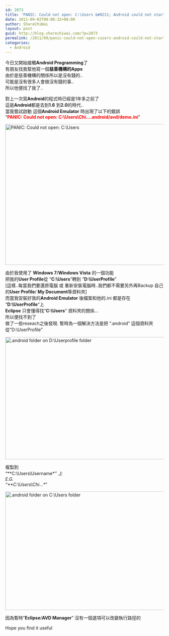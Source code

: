 ```yaml
---
id: 2073
title: 'PANIC: Could not open: C:\Users &#8211; Android could not start Emulator'
date: 2011-09-02T00:00:32+08:00
author: ShareChiWai
layout: post
guid: http://blog.sharechiwai.com/?p=2073
permalink: /2011/09/panic-could-not-open-cusers-android-could-not-start-emulator/
categories:
  - Android
---
```

今日又開始接觸**Android Programming**了  
有朋友找我幫他寫一個**慈善機構的Apps**  
由於是慈善機構的關係所以是沒有錢的..  
可能是沒有很多人會做沒有錢的事..  
所以他便找了我了..

對上一次寫**Android**的程式時已經是1年多之前了  
這是**Android**都是去到**1.6** 到**2.0**的時代..  
當我嘗試啟動 這個**Android Emulator** 時出現了以下的錯誤  
&#8220;<span style="color: #ff0000;"><strong>PANIC: Could not open: C:\Users\Chi&#8230;\.android/avd/demo.ini</strong></span>&#8221;

<img src="https://i1.wp.com/api.photoshop.com/v1.0/accounts/aa9037104a014abbb11ad4bd58324b91/assets/ed16ec09ea02479e8f814b22f70582f1/renditions/fullsize.jpg?resize=625%2C446" alt="PANIC: Could not open: C:\Users" width="625" height="446" data-recalc-dims="1" /> 

由於我使用了 **Windows 7**/**Windows Vista** 的一個功能  
把我的**User Profile**從 &#8220;**C:\Users**&#8220;轉到 &#8220;**D:\UserProfile**&#8221;  
[這樣..每當我們要還原電腦 或 重新安裝電腦時..我們都不需要另外再Backup 自己的**User Profile**/ **My Document**等資料夾]  
而當我安裝好我的**Android Emulator** 後檔案和他的.ini 都是存在 &#8220;**D:\UserProfile**&#8220;上  
**Eclipse** 只會懂得找&#8221;**C:\Users**&#8221; 資料夾的關係&#8230;  
所以便找不到了  
做了一些reseach之後發現. 暫時為一個解決方法是把 &#8220;.android&#8221; 這個資料夾從&#8221;D:\UserProfile&#8221;

<img src="https://i0.wp.com/api.photoshop.com/v1.0/accounts/aa9037104a014abbb11ad4bd58324b91/assets/98c5e4fdc59c4f589b7b6013a70b540b/renditions/fullsize.jpg?resize=625%2C387" alt=".android folder on D:\Userprofile folder" width="625" height="387" data-recalc-dims="1" /> 

複製到  
&#8220;**C:\Users\Username\**&#8221; 上  
E.G.  
&#8220;**C:\Users\Chi&#8230;\**&#8221;

<img src="https://i0.wp.com/api.photoshop.com/v1.0/accounts/aa9037104a014abbb11ad4bd58324b91/assets/88703ecce6b544b1b7a8c5c24afa099d/renditions/fullsize.jpg?resize=625%2C375" alt=".android folder on C:\Users folder" width="625" height="375" data-recalc-dims="1" /> 

因為暫時&#8221;**Eclipse**/**AVD Manager**&#8221; 沒有一個選項可以改變執行路徑的

Hope you find it useful